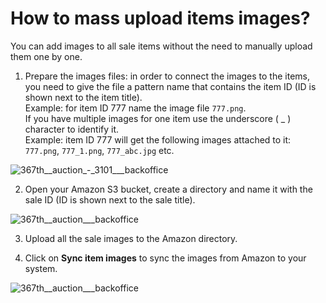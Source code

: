 # How to mass upload items images?

You can add images to all sale items without the need to manually upload them one by one. 

1. Prepare the images files: in order to connect the images to the items, you need to give the file a pattern name that contains the item ID (ID is shown next to the item title).  
Example: for item ID 777 name the image file `777.png`.  
If you have multiple images for one item use the underscore ( _ ) character to identify it.  
Example: item ID 777 will get the following images attached to it: `777.png`, `777_1.png`, `777_abc.jpg` etc.

![367th__auction_-_3101___backoffice](https://user-images.githubusercontent.com/20393485/47136635-f459a380-d2bc-11e8-85b6-7d68c5d116cc.jpg)  

2. Open your Amazon S3 bucket, create a directory and name it with the sale ID (ID is shown next to the sale title). 

![367th__auction___backoffice](https://user-images.githubusercontent.com/20393485/47136695-32ef5e00-d2bd-11e8-82b4-4a9c2bc69b2f.jpg) 

3. Upload all the sale images to the Amazon directory. 

4. Click on **Sync item images** to sync the images from Amazon to your system.

![367th__auction___backoffice](https://user-images.githubusercontent.com/20393485/47136762-63cf9300-d2bd-11e8-9dc2-4bd1ffbd4d88.jpg)

